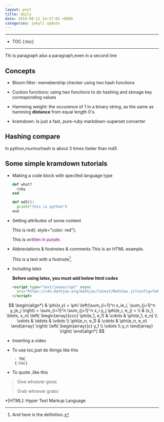 ```yaml
---
layout: post
title: daily
date: 2019-08-21 14:37:05 +0800
categories: jekyll update
---
```


----

<!-- ## On this page -->
<!-- {:.no_toc} -->

- TOC
{:toc}

----

<script type="text/javascript" async
  src="https://cdn.mathjax.org/mathjax/latest/MathJax.js?config=TeX-MML-AM_CHTML">
</script>

Thi is paragraph
also a paragraph,even in a second line

## Concepts
* Bloom filter:
	memebership checker using two hash functions

* Cuckoo functions:
	using two functions to do hashing and storage key corresponding values

* Hamming weight:
	the occurence of 1 in a binary string, as the same as hamming **distance** from equal length 0's. 

* kramdown:
	Is just a fast, pure-ruby markdown-superset converter

## Hashing compare
In python,murmurhash is about 3 times faster than md5

## Some simple kramdown tutorials

* Making a code block with specifed language type
	~~~ ruby
	def what?
	  ruby
	end
	~~~
	~~~ python
	def md5():
	  print("this is python")
	end
	~~~
* Setting attributes of some content

	This is *red*{: style="color: red"}.

	This is <span style="color: purple">written in purple</span>.

* Abbreviations & footnotes & comments
	This is an HTML example.

	This is a text with a footnote[^1].
	<!-- { commenting here} -->

* Including latex
	
	**Before using latex, you must add below html codes**
	~~~ html
	<script type="text/javascript" async
	  src="https://cdn.mathjax.org/mathjax/latest/MathJax.js?config=TeX-MML-AM_CHTML">
	</script>
	~~~
$$
\begin{align*}
  & \phi(x,y) = \phi \left(\sum_{i=1}^n x_ie_i, \sum_{j=1}^n y_je_j \right)
  = \sum_{i=1}^n \sum_{j=1}^n x_i y_j \phi(e_i, e_j) = \\
  & (x_1, \ldots, x_n) \left( \begin{array}{ccc}
      \phi(e_1, e_1) & \cdots & \phi(e_1, e_n) \\
      \vdots & \ddots & \vdots \\
      \phi(e_n, e_1) & \cdots & \phi(e_n, e_n)
    \end{array} \right)
  \left( \begin{array}{c}
      y_1 \\
      \vdots \\
      y_n
    \end{array} \right)
\end{align*}
$$

* Inserting a video

<!-- <figure class="video_container">
  <iframe src="https://www.youtube.com/embed/enMumwvLAug" frameborder="0" allowfullscreen="true"> </iframe>
</figure> -->

* To use toc,just do things like this

	```
	 - TOC
	 {:toc}
	```

* To  quote ,like this

> Give whoever gives
>
> Grab whoever grabs


[^1]: And here is the definition.

*[HTML]: Hyper Text Markup Language